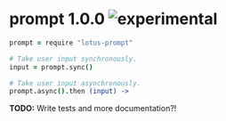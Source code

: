 
# prompt 1.0.0 ![experimental](https://img.shields.io/badge/stability-experimental-EC5315.svg?style=flat)

```coffee
prompt = require "lotus-prompt"

# Take user input synchronously.
input = prompt.sync()

# Take user input asynchronously.
prompt.async().then (input) ->
```

**TODO:** Write tests and more documentation?!

